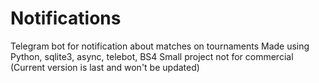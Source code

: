# Notifications
Telegram bot for notification about matches on tournaments
Made using Python, sqlite3, async, telebot, BS4
Small project not for commercial (Current version is last and won't be updated)
